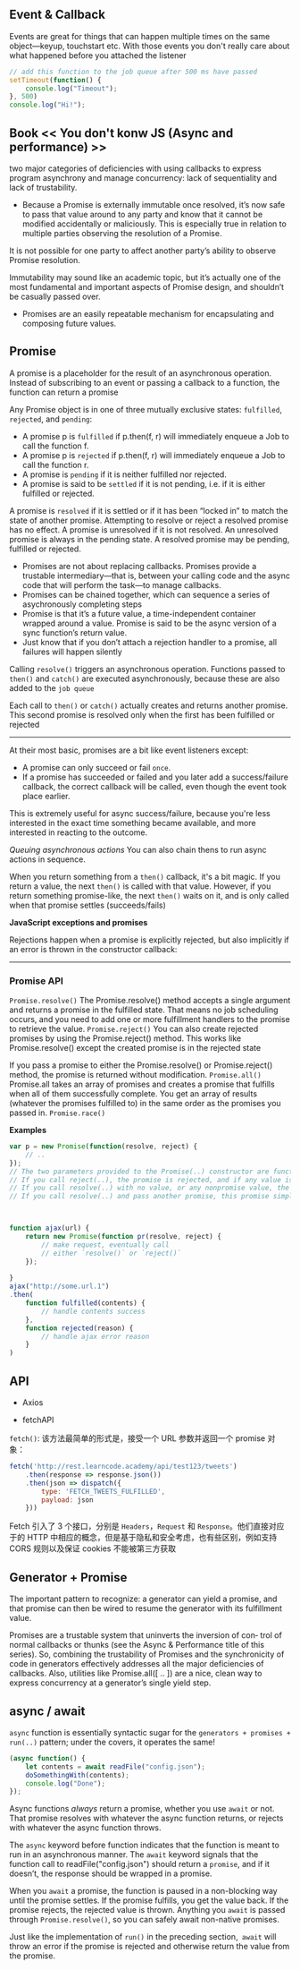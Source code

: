 ## Event & Callback

Events are great for things that can happen multiple times on the same object—keyup, touchstart etc. With those events you don't really care about what happened before you attached the listener

```js
// add this function to the job queue after 500 ms have passed
setTimeout(function() {
    console.log("Timeout");
}, 500)
console.log("Hi!");


```

## Book << You don't konw JS (Async and performance) >>

two major categories of deficiencies with using callbacks to express program asynchrony and manage concurrency: lack of sequentiality and lack of trustability.

- Because a Promise is externally immutable once resolved, it’s now safe to pass that value around to any party and know that it cannot be modified accidentally or maliciously. This is especially true in relation to multiple parties observing the resolution of a Promise.

It is not possible for one party to affect another party’s ability to observe Promise resolution. 

Immutability may sound like an academic topic, but it’s actually one of the most fundamental and important aspects of Promise design, and shouldn’t be casually passed over.  

- Promises are an easily repeatable mechanism for encapsulating and composing future values.



## Promise   

A promise is a placeholder for the result of an asynchronous operation. Instead of subscribing to an event or passing a callback to a function, the function can return a promise

Any Promise object is in one of three mutually exclusive states: `fulfilled`, `rejected`, and `pending`:

- A promise p is `fulfilled` if p.then(f, r) will immediately enqueue a Job to call the function f.
- A promise p is `rejected` if p.then(f, r) will immediately enqueue a Job to call the function r.
- A promise is `pending` if it is neither fulfilled nor rejected.
- A promise is said to be `settled` if it is not pending, i.e. if it is either fulfilled or rejected.

A promise is `resolved` if it is settled or if it has been “locked in” to match the state of another promise. Attempting to resolve or reject a resolved promise has no effect. A promise is unresolved if it is not resolved. An unresolved promise is always in the pending state. A resolved promise may be pending, fulfilled or rejected.


- Promises are not about replacing callbacks. Promises provide a trustable intermediary—that is, between your calling code and the async code that will perform the task—to manage callbacks.
- Promises can be chained together, which can sequence a series of asychronously completing steps
- Promise is that it’s a future value, a time-independent container wrapped around a value. Promise is said to be the async version of a sync function’s return value.
- Just know that if you don’t attach a rejection handler to a promise, all failures will happen silently

Calling `resolve()` triggers an asynchronous operation. Functions passed to `then()` and `catch()` are executed asynchronously, because these are also added to the `job queue`

Each call to `then()` or `catch()` actually creates and returns another promise. This second promise is resolved only when the first has been fulfilled or rejected

---

At their most basic, promises are a bit like event listeners except:

- A promise can only succeed or fail `once`. 
- If a promise has succeeded or failed and you later add a success/failure callback, the correct callback will be called, even though the event took place earlier.

This is extremely useful for async success/failure, because you're less interested in the exact time something became available, and more interested in reacting to the outcome.

*Queuing asynchronous actions*
You can also chain thens to run async actions in sequence.

When you return something from a `then()` callback, it's a bit magic. If you return a value, the next `then()` is called with that value. However, if you return something promise-like, the next `then()` waits on it, and is only called when that promise settles (succeeds/fails)

**JavaScript exceptions and promises**

Rejections happen when a promise is explicitly rejected, but also implicitly if an error is thrown in the constructor callback:

---


### Promise API 

`Promise.resolve()`
The Promise.resolve() method accepts a single argument and returns a promise in the fulfilled state. That means no job scheduling occurs, and you need to add one or more fulfillment handlers to the promise to retrieve the value.
`Promise.reject()`
You can also create rejected promises by using the Promise.reject() method. This works like Promise.resolve() except the created promise is in the rejected state

If you pass a promise to either the Promise.resolve() or Promise.reject() method, the promise is returned without modification.
`Promise.all()`
Promise.all takes an array of promises and creates a promise that fulfills when all of them successfully complete. You get an array of results (whatever the promises fulfilled to) in the same order as the promises you passed in.
`Promise.race()`









**Examples**

```js
var p = new Promise(function(resolve, reject) {
	// ..
});
// The two parameters provided to the Promise(..) constructor are functions, and are generally named resolve(..) and reject(..), respectively. They are used as:
// If you call reject(..), the promise is rejected, and if any value is passed to reject(..), it is set as the reason for rejection.
// If you call resolve(..) with no value, or any nonpromise value, the promise is fulfilled.
// If you call resolve(..) and pass another promise, this promise simply adopts the state—whether immediate or eventual—of the passed promise (either fulfillment or rejection).



function ajax(url) {
	return new Promise(function pr(resolve, reject) {
		// make request, eventually call
		// either `resolve()` or `reject()`
	});
	
}
ajax("http://some.url.1")
.then(
	function fulfilled(contents) {
		// handle contents success
	},
	function rejected(reason) {
		// handle ajax error reason 
	}
)

```

## API

- Axios

- fetchAPI

`fetch()`: 该方法最简单的形式是，接受一个 URL 参数并返回一个 promise 对象：

```js
fetch('http://rest.learncode.academy/api/test123/tweets')
	.then(response => response.json())
	.then(json => dispatch({
		type: 'FETCH_TWEETS_FULFILLED', 
		payload: json
	}))

```

Fetch 引入了 3 个接口，分别是 `Headers`，`Request` 和 `Response`。他们直接对应于的 HTTP 中相应的概念，但是基于隐私和安全考虑，也有些区别，例如支持 CORS 规则以及保证 cookies 不能被第三方获取



## Generator + Promise

The important pattern to recognize: a generator can yield a promise, and that promise can then be wired to resume the generator with its fulfillment value.

Promises are a trustable system that uninverts the inversion of con‐ trol of normal callbacks or thunks (see the Async & Performance title of this series). So, combining the trustability of Promises and the synchronicity of code in generators effectively addresses all the major deficiencies of callbacks. Also, utilities like Promise.all([ .. ]) are a nice, clean way to express concurrency at a generator’s single yield step.


## async / await

`async` function is essentially syntactic sugar for the `generators + promises + run(..)` pattern; under the covers, it operates the same!

```js
(async function() {
	let contents = await readFile("config.json");
	doSomethingWith(contents);
	console.log("Done");
});

```
Async functions *always* return a promise, whether you use `await` or not. That promise resolves with whatever the async function returns, or rejects with whatever the async function throws.

The `async` keyword before function indicates that the function is meant to run in an asynchronous manner. The `await` keyword signals that the function call to readFile("config.json") should return a `promise`, and if it doesn’t, the response should be wrapped in a promise. 

When you `await` a promise, the function is paused in a non-blocking way until the promise settles. If the promise fulfills, you get the value back. If the promise rejects, the rejected value is thrown. Anything you `await` is passed through `Promise.resolve()`, so you can safely await non-native promises.

Just like the implementation of `run()` in the preceding section,` await` will throw an error if the promise is rejected and otherwise return the value from the promise.
